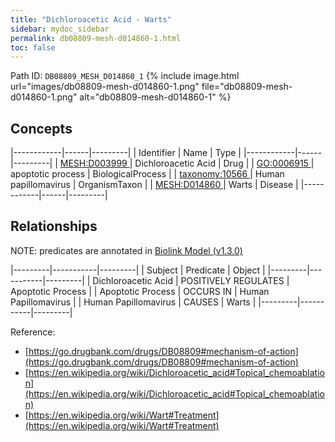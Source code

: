 ```yaml
---
title: "Dichloroacetic Acid - Warts"
sidebar: mydoc_sidebar
permalink: db08809-mesh-d014860-1.html
toc: false 
---
```



Path ID: `DB08809_MESH_D014860_1`
{% include image.html url="images/db08809-mesh-d014860-1.png" file="db08809-mesh-d014860-1.png" alt="db08809-mesh-d014860-1" %}

## Concepts

|------------|------|---------|
| Identifier | Name | Type    |
|------------|------|---------|
| <a href="https://identifiers.org/MESH:D003999">MESH:D003999 </a> | Dichloroacetic Acid | Drug |
| <a href="https://identifiers.org/GO:0006915">GO:0006915 </a> | apoptotic process | BiologicalProcess |
| <a href="https://identifiers.org/taxonomy:10566">taxonomy:10566 </a> | Human papillomavirus | OrganismTaxon |
| <a href="https://identifiers.org/MESH:D014860">MESH:D014860 </a> | Warts | Disease |
|------------|------|---------|

## Relationships


NOTE: predicates are annotated in <a href="https://github.com/biolink/biolink-model/releases/tag/v1.3.0">Biolink Model (v1.3.0)</a>

|---------|-----------|---------|
| Subject | Predicate | Object  |
|---------|-----------|---------|
| Dichloroacetic Acid | POSITIVELY REGULATES | Apoptotic Process |
| Apoptotic Process | OCCURS IN | Human Papillomavirus |
| Human Papillomavirus | CAUSES | Warts |
|---------|-----------|---------|

Reference: 
  - [https://go.drugbank.com/drugs/DB08809#mechanism-of-action](https://go.drugbank.com/drugs/DB08809#mechanism-of-action)
  - [https://en.wikipedia.org/wiki/Dichloroacetic_acid#Topical_chemoablation](https://en.wikipedia.org/wiki/Dichloroacetic_acid#Topical_chemoablation)
  - [https://en.wikipedia.org/wiki/Wart#Treatment](https://en.wikipedia.org/wiki/Wart#Treatment)
